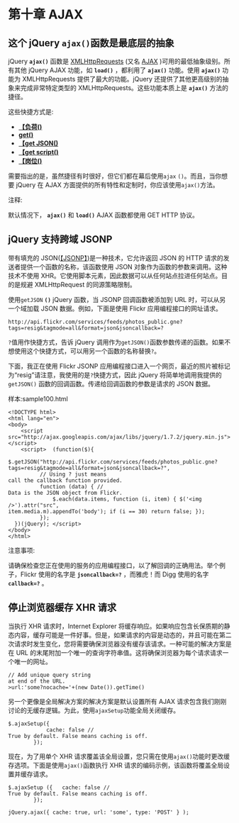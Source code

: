 # 第十章 AJAX

## 这个 jQuery `ajax()`函数是最底层的抽象

jQuery **`ajax()`** 函数是 [XMLHttpRequests](http://en.wikipedia.org/wiki/XMLHttpRequest) (又名 [AJAX](http://en.wikipedia.org/wiki/Ajax_%28programming%29) )可用的最低抽象级别。所有其他 jQuery AJAX 功能，如 **`load()`** ，都利用了 **`ajax()`** 功能。使用 **`ajax()`** 功能为 XMLHttpRequests 提供了最大的功能。jQuery 还提供了其他更高级别的抽象来完成非常特定类型的 XMLHttpRequests。这些功能本质上是 **`ajax()`** 方法的捷径。

这些快捷方式是:

*   **[【负荷()](http://docs.jquery.com/Ajax/load#urldatacallback)**
*   **[get()](http://docs.jquery.com/Ajax/jQuery.get#urldatacallbacktype)**
*   **[【get JSON()](http://docs.jquery.com/Ajax/jQuery.getJSON#urldatacallback)**
*   **[【get script()](http://api.jquery.com/jQuery.getScript/)**
*   **[【岗位()](http://docs.jquery.com/Ajax/jQuery.post#urldatacallbacktype)**

需要指出的是，虽然捷径有时很好，但它们都在幕后使用`ajax` `()`。而且，当你想要 jQuery 在 AJAX 方面提供的所有特性和定制时，你应该使用`ajax()`方法。

注释:

默认情况下， **`ajax()`** 和 **`load()`** AJAX 函数都使用 GET HTTP 协议。

## jQuery 支持跨域 JSONP

带有填充的 JSON([【JSONP】](http://en.wikipedia.org/wiki/JSONP))是一种技术，它允许返回 JSON 的 HTTP 请求的发送者提供一个函数的名称，该函数使用 JSON 对象作为函数的参数来调用。这种技术不使用 XHR。它使用脚本元素，因此数据可以从任何站点拉进任何站点。目的是规避 XMLHttpRequest 的同源策略限制。

使用`getJSON` **`()`** jQuery 函数，当 JSONP 回调函数被添加到 URL 时，可以从另一个域加载 JSON 数据。例如，下面是使用 Flickr 应用编程接口的网址请求。

```
http://api.flickr.com/services/feeds/photos_public.gne?tags=resig&tagmode=all&format=json&jsoncallback=? 

```

`?`值用作快捷方式，告诉 jQuery 调用作为`getJSON()`函数参数传递的函数。如果不想使用这个快捷方式，可以用另一个函数的名称替换`?`。

下面，我正在使用 Flickr JSONP 应用编程接口进入一个网页，最近的照片被标记为“resig”请注意，我使用的是`?`快捷方式，因此 jQuery 将简单地调用我提供的`getJSON()` 函数的回调函数。传递给回调函数的参数是请求的 JSON 数据。

样本:sample100.html

```
<!DOCTYPE html>
<html lang="en">
<body>
    <script src="http://ajax.googleapis.com/ajax/libs/jquery/1.7.2/jquery.min.js"></script>
    <script>  (function($){       
      $.getJSON("http://api.flickr.com/services/feeds/photos_public.gne?tags=resig&tagmode=all&format=json&jsoncallback=?", 
          // Using ? just means
call the callback function provided. 
          function (data) { //
Data is the JSON object from Flickr.     
              $.each(data.items, function (i, item) { $('<img
/>').attr("src",
item.media.m).appendTo('body'); if (i == 30) return false; });
          });
  })(jQuery); </script>
</body>
</html>

```

注意事项:

请确保检查您正在使用的服务的应用编程接口，以了解回调的正确用法。举个例子，Flickr 使用的名字是 **`jsoncallback=?`** ，而雅虎！而 Digg 使用的名字 **`callback=?`** 。

## 停止浏览器缓存 XHR 请求

当执行 XHR 请求时，Internet Explorer 将缓存响应。如果响应包含长保质期的静态内容，缓存可能是一件好事。但是，如果请求的内容是动态的，并且可能在第二次请求时发生变化，您将需要确保浏览器没有缓存该请求。一种可能的解决方案是在 URL 的末尾附加一个唯一的查询字符串值。这将确保浏览器为每个请求请求一个唯一的网址。

```
// Add unique query string
at end of the URL. 
>url:'some?nocache='+(new Date()).getTime()

```

另一个更像是全局解决方案的解决方案是默认设置所有 AJAX 请求包含我们刚刚讨论的无缓存逻辑。为此，使用`ajaxSetup`功能全局关闭缓存。

```
$.ajaxSetup({
            cache: false //
True by default. False means caching is off.
        });

```

现在，为了用单个 XHR 请求覆盖该全局设置，您只需在使用`ajax()`功能时更改缓存选项。下面是使用`ajax()`函数执行 XHR 请求的编码示例，该函数将覆盖全局设置并缓存请求。

```
$.ajaxSetup ({   cache: false //
True by default. False means caching is off. 
        }); 

jQuery.ajax({ cache: true, url: 'some', type: 'POST' } );

```